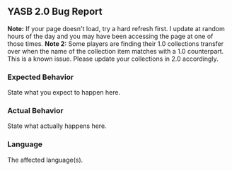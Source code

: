 ## YASB 2.0 Bug Report

**Note:** If your page doesn't load, try a hard refresh first. I update at random hours of the day and you may have been accessing the page at one of those times. 
**Note 2:** Some players are finding their 1.0 collections transfer over when the name of the collection item matches with a 1.0 counterpart. This is a known issue. Please update your collections in 2.0 accordingly.

### Expected Behavior

State what you expect to happen here.

### Actual Behavior

State what actually happens here.

### Language

The affected language(s). 
